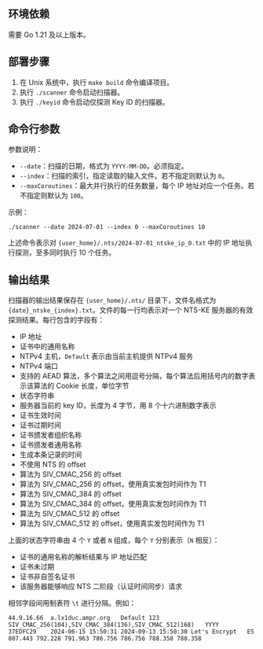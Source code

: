 ## 环境依赖

需要 Go 1.21 及以上版本。

## 部署步骤

1. 在 Unix 系统中，执行 `make build` 命令编译项目。
2. 执行 `./scanner` 命令启动扫描器。
3. 执行 `./keyid` 命令启动仅探测 Key ID 的扫描器。

## 命令行参数

参数说明：
- `--date`：扫描的日期，格式为 `YYYY-MM-DD`。必须指定。
- `--index`：扫描的索引，指定读取的输入文件。若不指定则默认为 `0`。
- `--maxCoroutines`：最大并行执行的任务数量，每个 IP 地址对应一个任务。若不指定则默认为 `100`。

示例：

```shell
./scanner --date 2024-07-01 --index 0 --maxCoroutines 10
```

上述命令表示对 `{user_home}/.nts/2024-07-01_ntske_ip_0.txt` 中的 IP 地址执行探测，至多同时执行 10 个任务。

## 输出结果

扫描器的输出结果保存在 `{user_home}/.nts/` 目录下，文件名格式为 `{date}_ntske_{index}.txt`。文件的每一行均表示对一个 NTS-KE 服务器的有效探测结果。每行包含的字段有：
- IP 地址
- 证书中的通用名称
- NTPv4 主机，`Default` 表示由当前主机提供 NTPv4 服务
- NTPv4 端口
- 支持的 AEAD 算法，多个算法之间用逗号分隔，每个算法后用括号内的数字表示该算法的 Cookie 长度，单位字节
- 状态字符串
- 服务器当前的 key ID，长度为 4 字节，用 8 个十六进制数字表示
- 证书生效时间
- 证书过期时间
- 证书颁发者组织名称
- 证书颁发者通用名称
- 生成本条记录的时间
- 不使用 NTS 的 offset
- 算法为 SIV_CMAC_256 的 offset
- 算法为 SIV_CMAC_256 的 offset，使用真实发包时间作为 T1
- 算法为 SIV_CMAC_384 的 offset
- 算法为 SIV_CMAC_384 的 offset，使用真实发包时间作为 T1
- 算法为 SIV_CMAC_512 的 offset
- 算法为 SIV_CMAC_512 的 offset，使用真实发包时间作为 T1

上面的状态字符串由 4 个 `Y` 或者 `N` 组成，每个 `Y` 分别表示（`N` 相反）：
- 证书的通用名称的解析结果与 IP 地址匹配
- 证书未过期
- 证书非自签名证书
- 该服务器能够响应 NTS 二阶段（认证时间同步）请求

相邻字段间用制表符 `\t` 进行分隔。例如：

```
44.9.16.66	a.lx1duc.ampr.org	Default	123	SIV_CMAC_256(104),SIV_CMAC_384(136),SIV_CMAC_512(168)	YYYY	37EDFC29	2024-06-15 15:50:31	2024-09-13 15:50:30	Let's Encrypt	E5	807.443	792.228	791.963	786.756	786.756	788.358	788.358
```